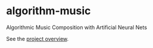# algorithm-music
Algorithmic Music Composition with Artificial Neural Nets

See the [project overview](https://docs.google.com/document/d/1C1j9c8HHGg_dk06ioMi8d7d4vOIaILWbKF0PoOqM7ks/edit?usp=sharing).
